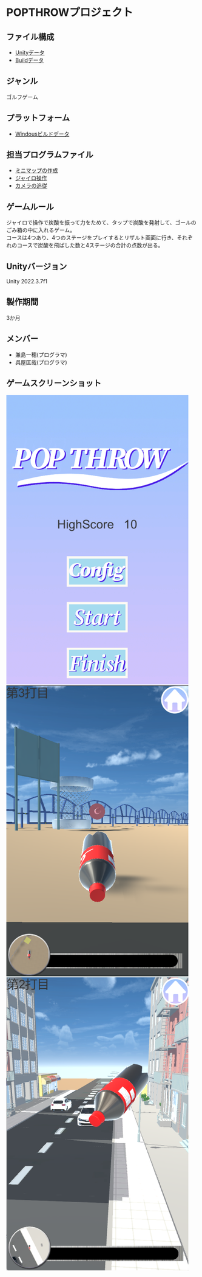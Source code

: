 # POPTHROWプロジェクト

## ファイル構成

* [Unityデータ](https://github.com/c23005/POPTHROW/tree/master/ProjectData/POPTHROW)
* [Buildデータ](https://github.com/c23005/POPTHROW/tree/master/BuildData/20240425_Win_POPTHROW)

## ジャンル

ゴルフゲーム

## プラットフォーム

* [Windousビルドデータ](https://github.com/c23005/POPTHROW/tree/master/BuildData/20240425_Win_POPTHROW)


## 担当プログラムファイル

* [ミニマップの作成](https://github.com/c23005/POPTHROW/blob/master/ProjectData/POPTHROW/Assets/ScriptsFolder/MiniMapCam.cs)
* [ジャイロ操作](https://github.com/c23005/POPTHROW/blob/master/ProjectData/POPTHROW/Assets/ScriptsFolder/CameraGyroScript.cs)
* [カメラの追従](https://github.com/c23005/POPTHROW/blob/master/ProjectData/POPTHROW/Assets/ScriptsFolder/CameraScript.cs)

## ゲームルール

ジャイロで操作で炭酸を振って力をためて、タップで炭酸を発射して、ゴールのごみ箱の中に入れるゲーム。  
コースは4つあり、4つのステージをプレイするとリザルト画面に行き、それぞれのコースで炭酸を飛ばした数と4ステージの合計の点数が出る。

## Unityバージョン

Unity 2022.3.7f1

## 製作期間

3か月

## メンバー

* 兼島一穂(プログラマ)
* 呉屋匡哉(プログラマ)

## ゲームスクリーンショット

<img src="https://github.com/c23005/POPTHROW/blob/master/ScreenShot/TitleScene.png" width="480px">
<img src="https://github.com/c23005/POPTHROW/blob/master/ScreenShot/Arrow.png" width="480px">
<img src="https://github.com/c23005/POPTHROW/blob/master/ScreenShot/Fly.png" width="480px">